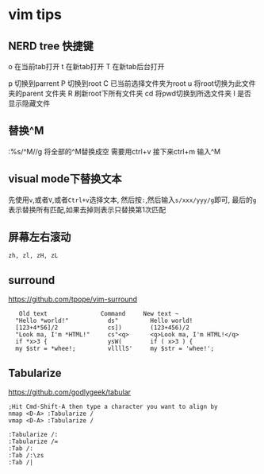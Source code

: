 # vim tips

## NERD tree 快捷键

o 在当前tab打开
t 在新tab打开
T 在新tab后台打开

p 切换到parrent
P 切换到root
C 已当前选择文件夹为root
u 将root切换为此文件夹的parent 文件夹
R 刷新root下所有文件夹
cd 将pwd切换到所选文件夹
I 是否显示隐藏文件

## 替换^M
:%s/^M//g 将全部的^M替换成空
需要用ctrl+v 接下来ctrl+m 输入^M

## visual mode下替换文本
先使用`v`,或者`V`,或者`Ctrl+v`选择文本,
然后按`:`,然后输入`s/xxx/yyy/g`即可,
最后的`g`表示替换所有匹配,如果去掉则表示只替换第1次匹配

## 屏幕左右滚动
`zh, zl, zH, zL`

## surround
<https://github.com/tpope/vim-surround>
```
   Old text               Command     New text ~
  "Hello *world!"           ds"         Hello world!
  [123+4*56]/2              cs])        (123+456)/2
  "Look ma, I'm *HTML!"     cs"<q>      <q>Look ma, I'm HTML!</q>
  if *x>3 {                 ysW(        if ( x>3 ) {
  my $str = *whee!;         vllllS'     my $str = 'whee!';
```

## Tabularize
<https://github.com/godlygeek/tabular>
```
;Hit Cmd-Shift-A then type a character you want to align by
nmap <D-A> :Tabularize /
vmap <D-A> :Tabularize /
```
```
:Tabularize /:
:Tabularize /=
:Tab /:
:Tab /:\zs
:Tab /|
```

